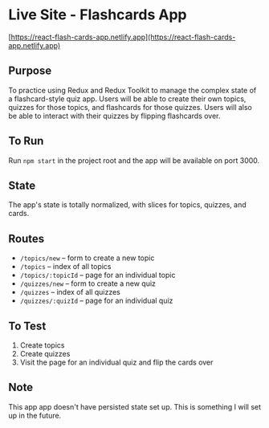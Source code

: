 # Live Site - Flashcards App

[https://react-flash-cards-app.netlify.app](https://react-flash-cards-app.netlify.app)

## Purpose
To practice using Redux and Redux Toolkit to manage the complex state of a flashcard-style quiz app. Users will be able to create their own topics, quizzes for those topics, and flashcards for those quizzes. Users will also be able to interact with their quizzes by flipping flashcards over.

## To Run

Run `npm start` in the project root and the app will be available on port 3000.

## State

The app's state is totally normalized, with slices for topics, quizzes, and cards.

## Routes

- `/topics/new` – form to create a new topic
- `/topics` – index of all topics
- `/topics/:topicId` – page for an individual topic
- `/quizzes/new` – form to create a new quiz
- `/quizzes` – index of all quizzes
- `/quizzes/:quizId` – page for an individual quiz

## To Test

1. Create topics
2. Create quizzes
3. Visit the page for an individual quiz and flip the cards over

## Note
This app app doesn't have persisted state set up. This is something I will set up in the future.
